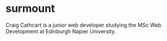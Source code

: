 # surmount

Craig Cathcart is a junior web developer studying the MSc Web Development at Edinburgh Napier University.

